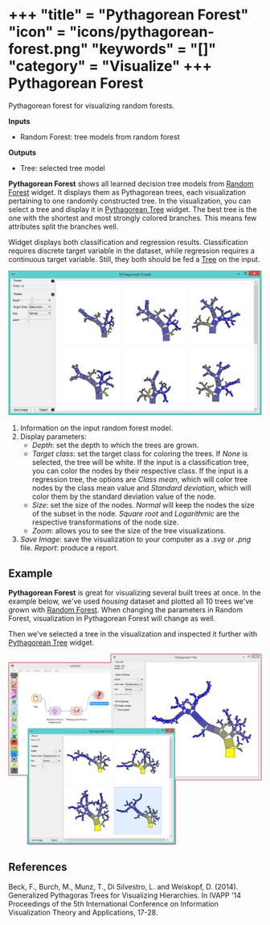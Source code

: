 +++
"title" = "Pythagorean Forest"
"icon" = "icons/pythagorean-forest.png"
"keywords" = "[]"
"category" = "Visualize"
+++
Pythagorean Forest
==================

Pythagorean forest for visualizing random forests.

**Inputs**

- Random Forest: tree models from random forest

**Outputs**

- Tree: selected tree model

**Pythagorean Forest** shows all learned decision tree models from [Random Forest](/widget-catalog/model/randomforest) widget. It displays them as Pythagorean trees, each visualization pertaining to one randomly constructed tree. In the visualization, you can select a tree and display it in [Pythagorean Tree](/widget-catalog/visualize/pythagoreantree) widget. The best tree is the one with the shortest and most strongly colored branches. This means few attributes split the branches well.

Widget displays both classification and regression results. Classification requires discrete target variable in the dataset, while regression requires a continuous target variable. Still, they both should be fed a [Tree](/widget-catalog/model/tree) on the input.

![](/images/visualize/Pythagorean-Forest-stamped.png)

1. Information on the input random forest model.
2. Display parameters:
    - *Depth*: set the depth to which the trees are grown.
    - *Target class*: set the target class for coloring the trees. If *None* is selected, the tree will be white. If the input is a classification tree, you can color the nodes by their respective class. If the input is a regression tree, the options are *Class mean*, which will color tree nodes by the class mean value and *Standard deviation*, which will color them by the standard deviation value of the node.
    - *Size*: set the size of the nodes. *Normal* will keep the nodes the size of the subset in the node. *Square root* and *Logarithmic* are the respective transformations of the node size.
    - *Zoom*: allows you to see the size of the tree visualizations.
3. *Save Image*: save the visualization to your computer as a *.svg* or *.png* file. *Report*: produce a report.

Example
-------

**Pythagorean Forest** is great for visualizing several built trees at once. In the example below, we've used *housing* dataset and plotted all 10 trees we've grown with [Random Forest](/widget-catalog/model/randomforest). When changing the parameters in Random Forest, visualization in Pythagorean Forest will change as well.

Then we've selected a tree in the visualization and inspected it further with [Pythagorean Tree](/widget-catalog/visualize/pythagoreantree) widget.

![](/images/visualize/Pythagorean-Forest-Example.png)

References
----------

Beck, F., Burch, M., Munz, T., Di Silvestro, L. and Weiskopf, D. (2014). Generalized Pythagoras Trees for Visualizing Hierarchies. In IVAPP '14 Proceedings of the 5th International Conference on Information Visualization Theory and Applications, 17-28.
